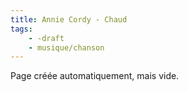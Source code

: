 ```yaml
---
title: Annie Cordy - Chaud
tags:
    - -draft
    - musique/chanson
---
```


Page créée automatiquement, mais vide.
